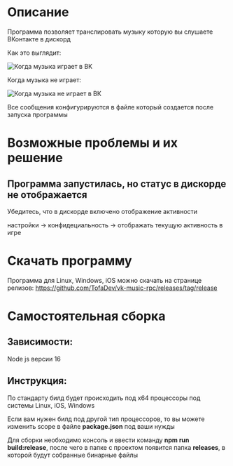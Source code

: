 <h1>Описание</h1>
Программа позволяет транслировать музыку которую вы слушаете ВКонтакте в дискорд

Как это выглядит:

![Когда музыка играет в ВК](https://files.tofahome.space/api/download/github_music_played.png)

Когда музыка не играет:

![Когда музыка не играет в ВК](https://files.tofahome.space/api/download/github_music_not_played.png)

Все сообщения конфигурируются в файле который создается после запуска программы

<h1>Возможные проблемы и их решение</h1>

<h2>Программа запустилась, но статус в дискорде не отображается</h2>

Убедитесь, что в дискорде включено отображение активности

настройки -> конфидециальность -> отображать текущую активность в игре

<h1>Скачать программу</h1>

Программа для Linux, Windows, iOS можно скачать на странице релизов: https://github.com/TofaDev/vk-music-rpc/releases/tag/release

<h1>Самостоятельная сборка</h1>

<h2>Зависимости:</h2>

Node js версии 16


<h2>Инструкция:</h2>

По стандарту билд будет происходить под x64 процессоры под системы Linux, iOS, Windows

Если вам нужен билд под другой тип процессоров, то вы можете изменить scope в файле **package.json** под ваши нужды

Для сборки необходимо консоль и ввести команду **npm run build:release**,
после чего в папке с проектом появится папка **releases**, в которой будут собранные бинарные файлы